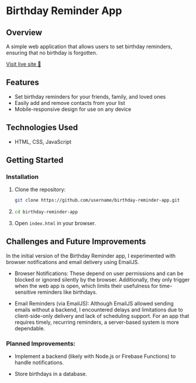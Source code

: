 # Birthday Reminder App

## Overview

A simple web application that allows users to set birthday reminders, ensuring that no birthday is forgotten.

<a href="https://trevorcj.github.io/birthday-reminder/" target="_blank">Visit live site 🚀</a>

## Features

- Set birthday reminders for your friends, family, and loved ones
- Easily add and remove contacts from your list
- Mobile-responsive design for use on any device

## Technologies Used

- HTML, CSS, JavaScript

## Getting Started

### Installation

1. Clone the repository:

   ```bash
   git clone https://github.com/username/birthday-reminder-app.git
   ```

2. ```bash
   cd birthday-reminder-app
   ```

3. Open `index.html` in your browser.

## Challenges and Future Improvements

In the initial version of the Birthday Reminder app, I experimented with browser notifications and email delivery using EmailJS.

- Browser Notifications: These depend on user permissions and can be blocked or ignored silently by the browser. Additionally, they only trigger when the web app is open, which limits their usefulness for time-sensitive reminders like birthdays.

- Email Reminders (via EmailJS): Although EmailJS allowed sending emails without a backend, I encountered delays and limitations due to client-side-only delivery and lack of scheduling support. For an app that requires timely, recurring reminders, a server-based system is more dependable.

### Planned Improvements:

- Implement a backend (likely with Node.js or Firebase Functions) to handle notifications.

- Store birthdays in a database.
